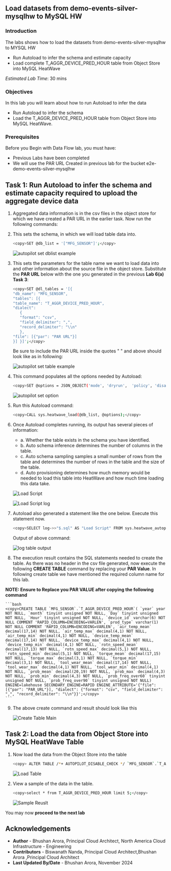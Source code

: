 
## Load datasets from demo-events-silver-mysqlhw to MySQL HW

### Introduction

The labs shows how to load the datasets from demo-events-silver-mysqlhw to MYSQL HW
- Run Autoload to infer the schema and estimate capacity
- Load complete T\_AGGR\_DEVICE\_PRED\_HOUR table from Object Store into MySQL HeatWave


_Estimated Lab Time_: 30 mins

### Objectives

In this lab you will learn about how to run Autoload to infer the data 


- Run Autoload to infer the schema 
- Load the T\_AGGR\_DEVICE\_PRED\_HOUR table from Object Store into MySQL HeatWave.



### Prerequisites

Before you Begin with Data Flow lab, you must have:

- Previous Labs have been completed
- We will use the PAR URL Created in previous lab for the bucket e2e-demo-events-silver-mysqlhw

## Task 1: Run Autoload to infer the schema and estimate capacity required to upload the aggregate device data 

1. Aggregated data information is in the csv files in the object store for which we have created a PAR URL in the earlier task. Now run the following commands:

2. This sets the schema, in which we will load table data into.  

    ```bash
    <copy>SET @db_list = '["MFG_SENSOR"]';</copy>
    ```
    ![autopilot set dblist example](./images/set-db-list.png "autopilot set dblist example")


3. This sets the parameters for the table name we want to load data into and other information about the source file in the object store. Substitute the **PAR URL** below with the one you generated in the previous **Lab 6(a) Task 3**:
    ```bash
    <copy>SET @dl_tables = '[{
    "db_name": "MFG_SENSOR",
    "tables": [{
    "table_name": "T_AGGR_DEVICE_PRED_HOUR",
    "dialect": 
       {
       "format": "csv",
       "field_delimiter": ",",
       "record_delimiter": "\\n"
       },
    "file": [{"par": "PAR URL"}]
    }] }]';</copy>
    ```
    Be sure to include the PAR URL inside the quotes " " and above should look like as in following:

    ![autopilot set table example](./images/set-load-table-examples.png "autopilot set table example")

4. This command populates all the options needed by Autoload:

    ```bash
    <copy>SET @options = JSON_OBJECT('mode', 'dryrun',  'policy', 'disable_unsupported_columns',  'external_tables', CAST(@dl_tables AS JSON));</copy>
    ```
    ![autopilot set option](./images/set-options.png "autopilot set option example")

5. Run this Autoload command:

    ```bash
    <copy>CALL sys.heatwave_load(@db_list, @options);</copy>
    ```


6. Once Autoload completes running, its output has several pieces of information:
    - a. Whether the table exists in the schema you have identified.
    - b. Auto schema inference determines the number of columns in the table.
    - c. Auto schema sampling samples a small number of rows from the table and determines the number of rows in the table and the size of the table.
    - d. Auto provisioning determines how much memory would be needed to load this table into HeatWave and how much time loading this data take.

    ![Load Script](./images/heatwave-load-op1.png "load script dryrun")

    ![Load Script log](./images/heatwave-load-op2.png "load script log dryrun")

7. Autoload also generated a statement like the one below. Execute this statement now.

    ```bash
    <copy>SELECT log->>"$.sql" AS "Load Script" FROM sys.heatwave_autopilot_report WHERE type = "sql" ORDER BY id;</copy>
    ```

    Output of above command:

    ![log table output](./images/log-create-table-output.png "log table output dryrun")


8. The execution result contains the SQL statements needed to create the table. As there was no header in the csv file generated, now execute the following **CREATE TABLE** command by replacing your **PAR Value**. In following create table we have mentioned the required column name for this lab.
 
 **NOTE: Ensure to Replace you PAR VALUE after copying the following command**


    ```bash
    <copy>CREATE TABLE `MFG_SENSOR`.`T_AGGR_DEVICE_PRED_HOUR`( `year` year NOT NULL, `month` tinyint unsigned NOT NULL, `Day` tinyint unsigned NOT NULL, `Hour` tinyint unsigned NOT NULL, `device_id` varchar(6) NOT NULL COMMENT 'RAPID_COLUMN=ENCODING=VARLEN', `prod_type` varchar(1) NOT NULL COMMENT 'RAPID_COLUMN=ENCODING=VARLEN', `air_temp_mean` decimal(17,14) NOT NULL, `air_temp_max` decimal(4,1) NOT NULL, `air_temp_min` decimal(4,1) NOT NULL, `device_temp_mean` decimal(17,14) NOT NULL, `device_temp_max` decimal(4,1) NOT NULL, `device_temp_min` decimal(4,1) NOT NULL, `rotn_speed_mean` decimal(17,13) NOT NULL, `rotn_speed_max` decimal(5,1) NOT NULL, `rotn_speed_min` decimal(5,1) NOT NULL, `torque_mean` decimal(17,15) NOT NULL, `torque_max` decimal(3,1) NOT NULL, `torque_min` decimal(3,1) NOT NULL, `tool_wear_mean` decimal(17,14) NOT NULL, `tool_wear_max` decimal(4,1) NOT NULL, `tool_wear_min` decimal(4,1) NOT NULL, `prob_mean` decimal(20,19) NOT NULL, `prob_max` decimal(4,3) NOT NULL, `prob_min` decimal(4,3) NOT NULL, `prob_freq_over60` tinyint unsigned NOT NULL, `prob_freq_over90` tinyint unsigned NOT NULL) ENGINE=lakehouse SECONDARY_ENGINE=RAPID ENGINE_ATTRIBUTE='{"file": [{"par": "PAR_URL"}], "dialect": {"format": "csv", "field_delimiter": ",", "record_delimiter": "\\n"}}';</copy>
    ```


9. The above create command and result should look like this

      ![Create Table Main](./images/create-table-output-main.png "create table main")

## Task 2: Load the data from Object Store into MySQL HeatWave Table


1. Now load the data from the Object Store into the table

    ```bash
    <copy> ALTER TABLE /*+ AUTOPILOT_DISABLE_CHECK */ `MFG_SENSOR`.`T_AGGR_DEVICE_PRED_HOUR` SECONDARY_LOAD; </copy>
    ```
    ![Load Table](./images/alter-table-load.png "load aggr table")


2. View a sample of the data in the table.

    ```bash
    <copy>select * from T_AGGR_DEVICE_PRED_HOUR limit 5;</copy>
    ```
    ![Sample Reuslt](./images/sample-five-rows.png "sample result")



You may now **proceed to the next lab**
## Acknowledgements
* **Author** -  Bhushan Arora, Principal Cloud Architect, North America Cloud Infrastructure - Engineering
* **Contributors** -  Biswanath Nanda, Principal Cloud Architect,Bhushan Arora ,Principal Cloud Architect
* **Last Updated By/Date** - Bhushan Arora, November 2024

